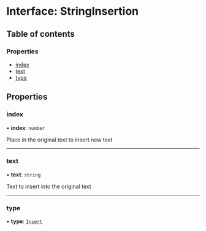 # Interface: StringInsertion

## Table of contents

### Properties

- [index](../../devkit/documents/StringInsertion#index)
- [text](../../devkit/documents/StringInsertion#text)
- [type](../../devkit/documents/StringInsertion#type)

## Properties

### index

• **index**: `number`

Place in the original text to insert new text

---

### text

• **text**: `string`

Text to insert into the original text

---

### type

• **type**: [`Insert`](../../devkit/documents/ChangeType#insert)

